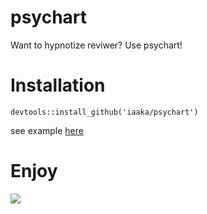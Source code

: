 # psychart
Want to hypnotize reviwer? Use psychart!

# Installation
```devtools::install_github('iaaka/psychart')```

see example [here](https://htmlpreview.github.io/?https://github.com/iaaka/psychart/blob/main/examples/example.html)

# Enjoy
![](examples/animated.gif)

